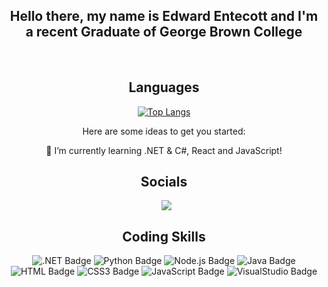 <div align="center">

  ## Hello there, my name is Edward Entecott and I'm a recent Graduate of George Brown College

<br>

## Languages

[![Top Langs](https://github-readme-stats.vercel.app/api/top-langs/?username=anuraghazra&layout=compact)](https://github.com/anuraghazra/github-readme-stats)

Here are some ideas to get you started:

 🌱 I’m currently learning .NET & C#, React and JavaScript!

## Socials
<div>
  <a style="margin-left: 7px;"  target="_blank" href="https://www.linkedin.com/in/edward-entecott-a3507198/">
    <img src="https://img.shields.io/badge/linkedin-%230077B5.svg?style=for-the-badge&logo=linkedin&logoColor=white)"></a>

## Coding Skills

<img alt=".NET Badge" src="https://img.shields.io/badge/.NET-512BD4?style=for-the-badge&logo=.net&logoColor=white">
<img alt="Python Badge" src="https://img.shields.io/badge/python-306998?style=for-the-badge&logo=python&logoColor=yellow">
<img alt="Node.js Badge" src="https://img.shields.io/badge/node.js-303030?style=for-the-badge&logo=node.js&logoColor=#3c873a">
<img alt="Java Badge" src ="https://img.shields.io/badge/java-ED8B00?style=for-the-badge&logo=java&logoColor=#white">

<img alt="HTML Badge" src="https://img.shields.io/badge/html5-E34F26?style=for-the-badge&logo=html5&logoColor=white">
<img alt="CSS3 Badge" src="https://img.shields.io/badge/css3-1572B6?style=for-the-badge&logo=css3&logoColor=white">
<img alt="JavaScript Badge" src="https://img.shields.io/badge/javascript-323330?style=for-the-badge&logo=javascript&logoColor=#F0DB4F">

<img alt="VisualStudio Badge" src = "https://img.shields.io/badge/Visual_Studio-F6f7f8?style=for-the-badge&logo=visual%20studio&logoColor=5C2D91">
